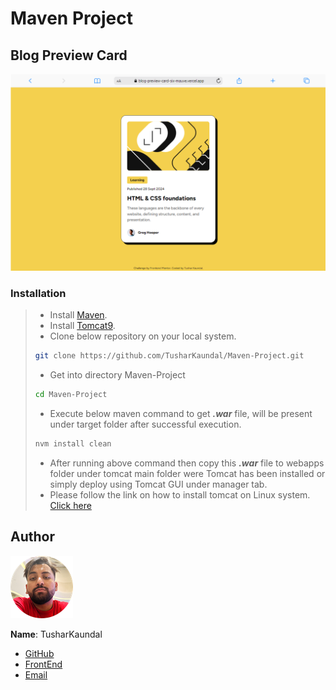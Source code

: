 # Maven Project

## Blog Preview Card

![](src/main/webapp/assets/images/screenshot_desktop.png)

### Installation

> - Install [Maven](https://maven.apache.org/install.html).
> - Install [Tomcat9](https://tomcat.apache.org/download-90.cgi).
> - Clone below repository on your local system.
>
> ```sh
> git clone https://github.com/TusharKaundal/Maven-Project.git
> ```
>
> - Get into directory Maven-Project
>
> ```sh
> cd Maven-Project
> ```
>
> - Execute below maven command to get **_.war_** file, will be present under target folder after successful execution.
>
> ```sh
> nvm install clean
> ```
>
> - After running above command then copy this **_.war_** file to webapps folder under tomcat main folder were Tomcat has been installed or simply deploy using Tomcat GUI under manager tab.
> - Please follow the link on how to install tomcat on Linux system.
>   [Click here](https://www.redswitches.com/blog/install-apache-tomcat-on-ubuntu/)

## Author

![](src/main/webapp/assets/images/author-profile.png)

**Name**: TusharKaundal

- [GitHub](https://github.com/TusharKaundal)
- [FrontEnd](https://www.frontendmentor.io/profile/TusharKaundal)
- [Email](mailto:kaundaltushar@gmail.com)
